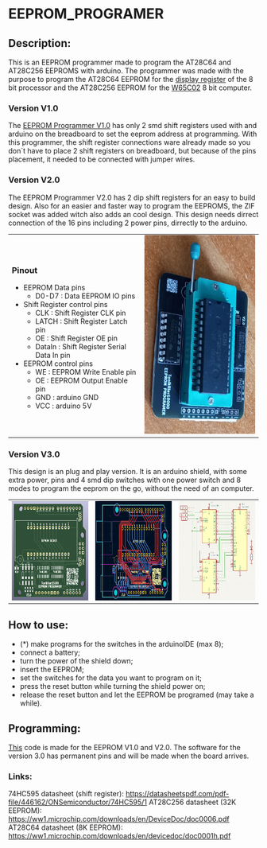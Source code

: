 # EEPROM_PROGRAMER

## Description:
This is an EEPROM programmer made to program the AT28C64 and AT28C256 EEPROMS with arduino. The programmer was made with the purpose to program the AT28C64 EEPROM for the [display register](https://github.com/Tonikiller10000/8BitProcessor/tree/main/DisplayRegister) of the 8 bit processor and the AT28C256 EEPROM for the [W65C02](https://github.com/Tonikiller10000/W65C02Computer) 8 bit computer.

### Version V1.0
The [EEPROM Programmer V1.0](https://github.com/Tonikiller10000/EEPROM_PROGRAMER/blob/main/EEPROM_PROGRAMER_V1.0/EEPROM_PROGRAMER_V1.0_Pictures/20230729_093718.jpg) has only 2 smd shift registers used with and arduino on the breadboard to set the eeprom address at programming. With this programmer, the shift register connections ware already made so you don`t have to place 2 shift registers on breadboard, but because of the pins placement, it needed to be connected with jumper wires.

### Version V2.0
The EEPROM Programmer V2.0 has 2 dip shift registers for an easy to build design. Also for an easier and faster way to program the EEPROMS, the ZIF socket was added witch also adds an cool design. This design needs dirrect connection of the 16 pins including 2 power pins, dirrectly to the arduino. 

<table>
  <tr>
    <td>

### Pinout
- EEPROM Data pins
    - D0-D7     : Data EEPROM IO pins
- Shift Register control pins
    - CLK       : Shift Register CLK pin
    - LATCH     : Shift Register Latch pin
    - OE        : Shift Register OE pin
    - DataIn    : Shift Register Serial Data In pin
- EEPROM control pins
    - WE        : EEPROM Write Enable pin
    - OE        : EEPROM Output Enable pin
    - GND       : arduino GND
    - VCC       : arduino 5V
    </td>
    <td><img src="https://github.com/Tonikiller10000/EEPROM_PROGRAMER/blob/main/EEPROM_PROGRAMER_V2.0/EEPROM_PROGRAMER_V2.0_Pictures/EE2.jpg" width=300 height=400 ></td>
  </tr>
</table>


### Version V3.0
This design is an plug and play version. It is an arduino shield, with some extra power, pins and 4 smd dip switches with one power switch and 8 modes to program the eeprom on the go, without the need of an computer.
<table>
  <tr>
    <td><img src="https://github.com/Tonikiller10000/EEPROM_PROGRAMER/blob/main/EEPROM_PROGRAMER_V3.0/EEPROM_PROGRAMER_V3.0_Pictures/ee32.png" width=300 height=200 ></td>
    <td><img src="https://github.com/Tonikiller10000/EEPROM_PROGRAMER/blob/main/EEPROM_PROGRAMER_V3.0/EEPROM_PROGRAMER_V3.0_Pictures/ee31.png" width=300 height=200 ></td>
    <td><img src="https://github.com/Tonikiller10000/EEPROM_PROGRAMER/blob/main/EEPROM_PROGRAMER_V3.0/EEPROM_PROGRAMER_V3.0_Pictures/ee33.png" width=300 height=200 ></td>
  </tr>
</table>

## How to use:
- (*) make programs for the switches in the arduinoIDE (max 8);
- connect a battery;
- turn the power of the shield down;
- insert the EEPROM;
- set the switches for the data you want to program on it;
- press the reset button while turning the shield power on;   
- release the reset button and let the EEPROM be programed (may take a while).


## Programming:
[This](https://github.com/Tonikiller10000/EEPROM_PROGRAMER/blob/main/EEPROM_PROGRAMER_V2.0/EEPROM_PROGRAMER_V2.0.ino) code is made for the EEPROM V1.0 and V2.0. The software for the version 3.0 has permanent pins and  will be made when the board arrives.

### Links:
74HC595 datasheet (shift register): https://datasheetspdf.com/pdf-file/446162/ONSemiconductor/74HC595/1
AT28C256 datasheet (32K EEPROM): https://ww1.microchip.com/downloads/en/DeviceDoc/doc0006.pdf
AT28C64 datasheet (8K EEPROM): https://ww1.microchip.com/downloads/en/devicedoc/doc0001h.pdf

